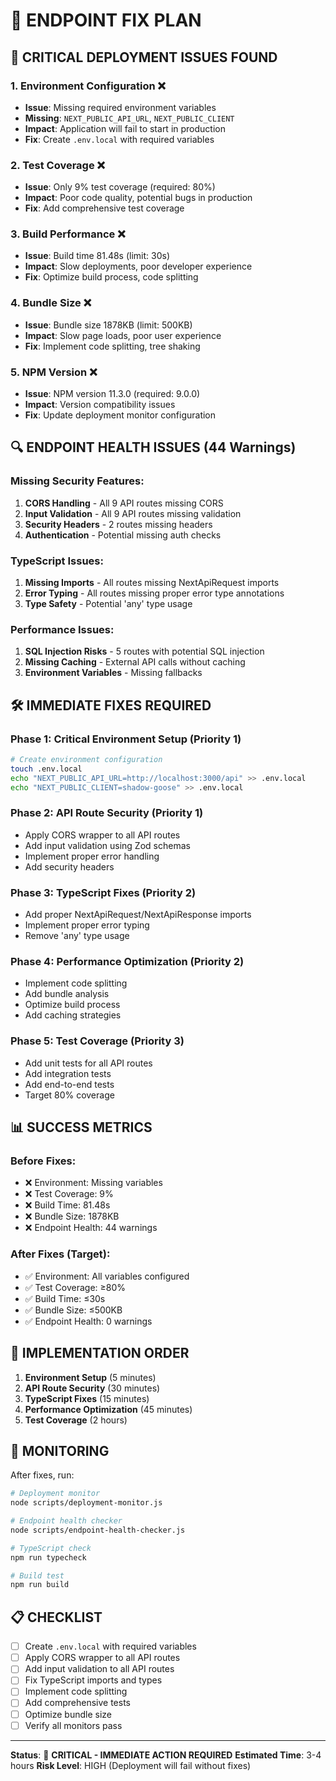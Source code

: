 # 🔧 ENDPOINT FIX PLAN

## 🚨 CRITICAL DEPLOYMENT ISSUES FOUND

### 1. **Environment Configuration** ❌
- **Issue**: Missing required environment variables
- **Missing**: `NEXT_PUBLIC_API_URL`, `NEXT_PUBLIC_CLIENT`
- **Impact**: Application will fail to start in production
- **Fix**: Create `.env.local` with required variables

### 2. **Test Coverage** ❌
- **Issue**: Only 9% test coverage (required: 80%)
- **Impact**: Poor code quality, potential bugs in production
- **Fix**: Add comprehensive test coverage

### 3. **Build Performance** ❌
- **Issue**: Build time 81.48s (limit: 30s)
- **Impact**: Slow deployments, poor developer experience
- **Fix**: Optimize build process, code splitting

### 4. **Bundle Size** ❌
- **Issue**: Bundle size 1878KB (limit: 500KB)
- **Impact**: Slow page loads, poor user experience
- **Fix**: Implement code splitting, tree shaking

### 5. **NPM Version** ❌
- **Issue**: NPM version 11.3.0 (required: 9.0.0)
- **Impact**: Version compatibility issues
- **Fix**: Update deployment monitor configuration

## 🔍 ENDPOINT HEALTH ISSUES (44 Warnings)

### **Missing Security Features:**
1. **CORS Handling** - All 9 API routes missing CORS
2. **Input Validation** - All 9 API routes missing validation
3. **Security Headers** - 2 routes missing headers
4. **Authentication** - Potential missing auth checks

### **TypeScript Issues:**
1. **Missing Imports** - All routes missing NextApiRequest imports
2. **Error Typing** - All routes missing proper error type annotations
3. **Type Safety** - Potential 'any' type usage

### **Performance Issues:**
1. **SQL Injection Risks** - 5 routes with potential SQL injection
2. **Missing Caching** - External API calls without caching
3. **Environment Variables** - Missing fallbacks

## 🛠️ IMMEDIATE FIXES REQUIRED

### **Phase 1: Critical Environment Setup** (Priority 1)
```bash
# Create environment configuration
touch .env.local
echo "NEXT_PUBLIC_API_URL=http://localhost:3000/api" >> .env.local
echo "NEXT_PUBLIC_CLIENT=shadow-goose" >> .env.local
```

### **Phase 2: API Route Security** (Priority 1)
- Apply CORS wrapper to all API routes
- Add input validation using Zod schemas
- Implement proper error handling
- Add security headers

### **Phase 3: TypeScript Fixes** (Priority 2)
- Add proper NextApiRequest/NextApiResponse imports
- Implement proper error typing
- Remove 'any' type usage

### **Phase 4: Performance Optimization** (Priority 2)
- Implement code splitting
- Add bundle analysis
- Optimize build process
- Add caching strategies

### **Phase 5: Test Coverage** (Priority 3)
- Add unit tests for all API routes
- Add integration tests
- Add end-to-end tests
- Target 80% coverage

## 📊 SUCCESS METRICS

### **Before Fixes:**
- ❌ Environment: Missing variables
- ❌ Test Coverage: 9%
- ❌ Build Time: 81.48s
- ❌ Bundle Size: 1878KB
- ❌ Endpoint Health: 44 warnings

### **After Fixes (Target):**
- ✅ Environment: All variables configured
- ✅ Test Coverage: ≥80%
- ✅ Build Time: ≤30s
- ✅ Bundle Size: ≤500KB
- ✅ Endpoint Health: 0 warnings

## 🎯 IMPLEMENTATION ORDER

1. **Environment Setup** (5 minutes)
2. **API Route Security** (30 minutes)
3. **TypeScript Fixes** (15 minutes)
4. **Performance Optimization** (45 minutes)
5. **Test Coverage** (2 hours)

## 🔄 MONITORING

After fixes, run:
```bash
# Deployment monitor
node scripts/deployment-monitor.js

# Endpoint health checker
node scripts/endpoint-health-checker.js

# TypeScript check
npm run typecheck

# Build test
npm run build
```

## 📋 CHECKLIST

- [ ] Create `.env.local` with required variables
- [ ] Apply CORS wrapper to all API routes
- [ ] Add input validation to all API routes
- [ ] Fix TypeScript imports and types
- [ ] Implement code splitting
- [ ] Add comprehensive tests
- [ ] Optimize bundle size
- [ ] Verify all monitors pass

---

**Status**: 🚨 **CRITICAL - IMMEDIATE ACTION REQUIRED**
**Estimated Time**: 3-4 hours
**Risk Level**: HIGH (Deployment will fail without fixes)
